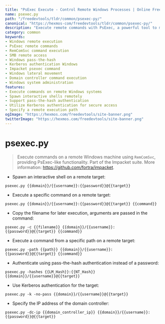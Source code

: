 ```yaml
---
title: "PsExec Execute - Control Remote Windows Processes | Online Free DevTools by Hexmos"
name: psexec.py
path: "/freedevtools/tldr/common/psexec-py/"
canonical: "https://hexmos-com/freedevtools/tldr/common/psexec-py/"
description: "Execute remote commands with PsExec, a powerful tool to manage Windows processes remotely using RemComSvc. Free online tool, no registration required."
category: common
keywords:
- Windows remote execution
- PsExec remote commands
- RemComSvc command execution
- SMB remote access
- Windows pass-the-hash
- Kerberos authentication Windows
- Impacket psexec command
- Windows lateral movement
- Domain controller command execution
- Windows system administration
features:
- Execute commands on remote Windows systems
- Spawn interactive shells remotely
- Support pass-the-hash authentication
- Utilize Kerberos authentication for secure access
- Specify a remote execution path
ogImage: "https://hexmos.com/freedevtools/site-banner.png"
twitterImage: "https://hexmos.com/freedevtools/site-banner.png"
---
```


# psexec.py

> Execute commands on a remote Windows machine using `RemComSvc`, providing PsExec-like functionality.
> Part of the Impacket suite.
> More information: <https://github.com/fortra/impacket>.

- Spawn an interactive shell on a remote target:

`psexec.py {{domain}}/{{username}}:{{password}}@{{target}}`

- Execute a specific command on a remote target:

`psexec.py {{domain}}/{{username}}:{{password}}@{{target}} {{command}}`

- Copy the filename for later execution, arguments are passed in the command:

`psexec.py -c {{filename}} {{domain}}/{{username}}:{{password}}@{{target}} {{command}}`

- Execute a command from a specific path on a remote target:

`psexec.py -path {{path}} {{domain}}/{{username}}:{{password}}@{{target}} {{command}}`

- Authenticate using pass-the-hash authentication instead of a password:

`psexec.py -hashes {{LM_Hash}}:{{NT_Hash}} {{domain}}/{{username}}@{{target}}`

- Use Kerberos authentication for the target:

`psexec.py -k -no-pass {{domain}}/{{username}}@{{target}}`

- Specify the IP address of the domain controller:

`psexec.py -dc-ip {{domain_controller_ip}} {{domain}}/{{username}}:{{password}}@{{target}}`
